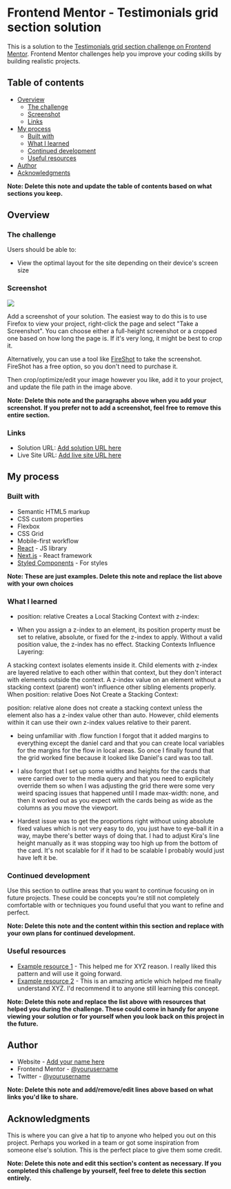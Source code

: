 # Frontend Mentor - Testimonials grid section solution

This is a solution to the [Testimonials grid section challenge on Frontend Mentor](https://www.frontendmentor.io/challenges/testimonials-grid-section-Nnw6J7Un7). Frontend Mentor challenges help you improve your coding skills by building realistic projects. 

## Table of contents

- [Overview](#overview)
  - [The challenge](#the-challenge)
  - [Screenshot](#screenshot)
  - [Links](#links)
- [My process](#my-process)
  - [Built with](#built-with)
  - [What I learned](#what-i-learned)
  - [Continued development](#continued-development)
  - [Useful resources](#useful-resources)
- [Author](#author)
- [Acknowledgments](#acknowledgments)

**Note: Delete this note and update the table of contents based on what sections you keep.**

## Overview

### The challenge

Users should be able to:

- View the optimal layout for the site depending on their device's screen size

### Screenshot

![](./screenshot.jpg)

Add a screenshot of your solution. The easiest way to do this is to use Firefox to view your project, right-click the page and select "Take a Screenshot". You can choose either a full-height screenshot or a cropped one based on how long the page is. If it's very long, it might be best to crop it.

Alternatively, you can use a tool like [FireShot](https://getfireshot.com/) to take the screenshot. FireShot has a free option, so you don't need to purchase it. 

Then crop/optimize/edit your image however you like, add it to your project, and update the file path in the image above.

**Note: Delete this note and the paragraphs above when you add your screenshot. If you prefer not to add a screenshot, feel free to remove this entire section.**

### Links

- Solution URL: [Add solution URL here](https://your-solution-url.com)
- Live Site URL: [Add live site URL here](https://your-live-site-url.com)

## My process

### Built with

- Semantic HTML5 markup
- CSS custom properties
- Flexbox
- CSS Grid
- Mobile-first workflow
- [React](https://reactjs.org/) - JS library
- [Next.js](https://nextjs.org/) - React framework
- [Styled Components](https://styled-components.com/) - For styles

**Note: These are just examples. Delete this note and replace the list above with your own choices**

### What I learned

- position: relative Creates a Local Stacking Context with z-index:

- When you assign a z-index to an element, its position property must be set to relative, absolute, or fixed for the z-index to apply.
Without a valid position value, the z-index has no effect.
Stacking Contexts Influence Layering:

A stacking context isolates elements inside it. Child elements with z-index are layered relative to each other within that context, but they don't interact with elements outside the context.
A z-index value on an element without a stacking context (parent) won't influence other sibling elements properly.
When position: relative Does Not Create a Stacking Context:

position: relative alone does not create a stacking context unless the element also has a z-index value other than auto.
However, child elements within it can use their own z-index values relative to their parent.

- being unfamiliar with .flow function I forgot that it added margins to everything except the daniel card and that you can create local variables for the margins for the flow in local areas. So once I finally found that the grid worked fine because it looked like Daniel's card was too tall. 

- I also forgot that I set up some widths and heights for the cards that were carried over to the media query and that you need to explicitely override them so when I was adjusting the grid there were some very weird spacing issues that happened until I made max-width: none, and then it worked out as you expect with the cards being as wide as the columns as you move the viewport. 

- Hardest issue was to get the proportions right without using absolute fixed values which is not very easy to do, you just have to eye-ball it in a way, maybe there's better ways of doing that. I had to adjust Kira's line height manually as it was stopping way too high up from the bottom of the card. It's not scalable for if it had to be scalable I probably would just have left it be. 

### Continued development

Use this section to outline areas that you want to continue focusing on in future projects. These could be concepts you're still not completely comfortable with or techniques you found useful that you want to refine and perfect.

**Note: Delete this note and the content within this section and replace with your own plans for continued development.**

### Useful resources

- [Example resource 1](https://www.example.com) - This helped me for XYZ reason. I really liked this pattern and will use it going forward.
- [Example resource 2](https://www.example.com) - This is an amazing article which helped me finally understand XYZ. I'd recommend it to anyone still learning this concept.

**Note: Delete this note and replace the list above with resources that helped you during the challenge. These could come in handy for anyone viewing your solution or for yourself when you look back on this project in the future.**

## Author

- Website - [Add your name here](https://www.your-site.com)
- Frontend Mentor - [@yourusername](https://www.frontendmentor.io/profile/yourusername)
- Twitter - [@yourusername](https://www.twitter.com/yourusername)

**Note: Delete this note and add/remove/edit lines above based on what links you'd like to share.**

## Acknowledgments

This is where you can give a hat tip to anyone who helped you out on this project. Perhaps you worked in a team or got some inspiration from someone else's solution. This is the perfect place to give them some credit.

**Note: Delete this note and edit this section's content as necessary. If you completed this challenge by yourself, feel free to delete this section entirely.**

